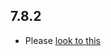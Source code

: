 ## 7.8.2

- Please [look to this]((https://dooboolab.github.io/flutter_sound/doc/book/CHANGELOG.html))
